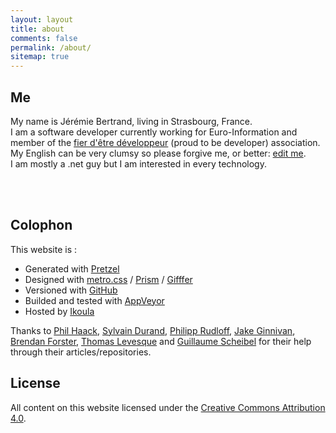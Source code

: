 ```yaml
---
layout: layout
title: about
comments: false
permalink: /about/
sitemap: true
---
```


##  Me
My name is Jérémie Bertrand, living in Strasbourg, France.  
I am a software developer currently working for Euro-Information and member of the [fier d'être développeur](http://fierdetredeveloppeur.org/) (proud to be developer) association.  
My English can be very clumsy so please forgive me, or better: [edit me](https://github.com/laedit/laedit.net).  
I am mostly a .net guy but I am interested in every technology.

<div id="links">
<a href="https://twitter.com/laedit" title="Twitter" class="twitter"><i class="fa fa-twitter fa-lg fa-fw"></i></a>
<a href="https://stackoverflow.com/users/424072/j%C3%A9r%C3%A9mie-bertrand" title="Stackoverflow" class="stack"><i class="fa fa-stack-overflow fa-lg fa-fw"></i></a>
<a href="https://github.com/laedit" title="Github"><i class="fa fa-github fa-lg fa-fw"></i></a>
<a href="https://www.codeplex.com/site/users/view/laedit" title="Codeplex" class="icomoon"><i class="icon-codeplex"></i></a>
<a href="https://careers.stackoverflow.com/jeremiebertrand" title="Stackoverflow Careers" class="stack"><i class="fa fa-signal fa-lg fa-fw"></i></a>
<a href="https://fr.viadeo.com/fr/profile/jeremie.bertrand" title="Viadeo" class="viadeo icomoon"><i class="icon-viadeo"></i></a>
<a href="https://linkedin.com/in/jérémie-bertrand-902071129" title="Linkedin"><i class="fa fa-linkedin fa-lg fa-fw"></i></a>
<a href="mailto:contact@laedit.net" title="Mail"><i class="fa fa-envelope-o fa-lg fa-fw"></i></a>
<a href="/laedit.pubkey.asc" title="Public PGP Key"><i class="fa fa-key fa-lg fa-fw"></i></a>
</div>
<br />
<br />

## Colophon

This website is :

  - Generated with [Pretzel](http://code52.org/pretzel/)
  - Designed with [metro.css](http://code52.org/metro.css/) / [Prism](http://prismjs.com) / [Gifffer](https://github.com/krasimir/gifffer)
  - Versioned with [GitHub](https://github.com)
  - Builded and tested with [AppVeyor](https://www.appveyor.com)
  - Hosted by [Ikoula](http://www.ikoula.com)

Thanks to [Phil Haack](http://haacked.com), [Sylvain Durand](http://www.sylvaindurand.org), [Philipp Rudloff](http://kleinfreund.de), [Jake Ginnivan](http://jake.ginnivan.net), [Brendan Forster](http://www.brendanforster.com/), [Thomas Levesque](http://www.thomaslevesque.com) and [Guillaume Scheibel](http://gscheibel.net) for their help through their  articles/repositories.  

## License
All content on this website licensed under the [Creative Commons Attribution 4.0](http://creativecommons.org/licenses/by/4.0/).
